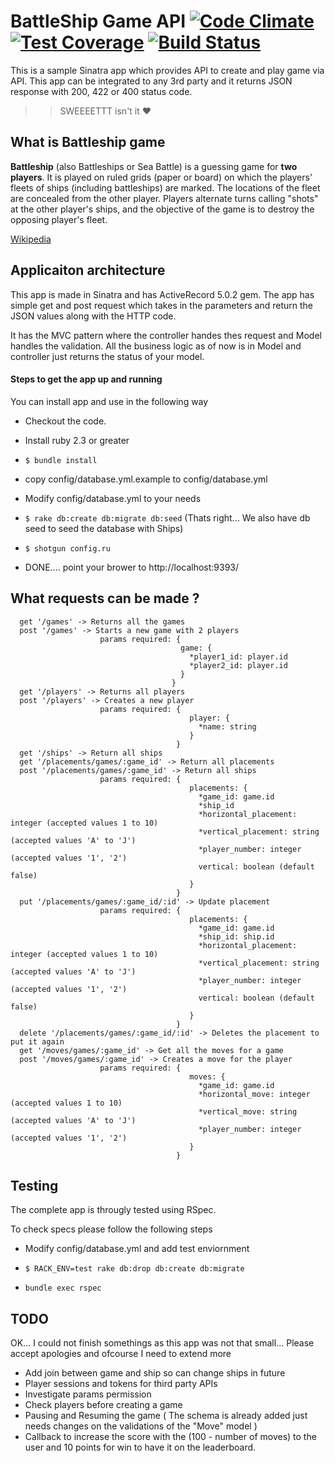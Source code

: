 BattleShip Game API [![Code Climate](https://codeclimate.com/github/shreyas123/battleship/badges/gpa.svg)](https://codeclimate.com/github/shreyas123/battleship) [![Test Coverage](https://codeclimate.com/github/shreyas123/battleship/badges/coverage.svg)](https://codeclimate.com/github/shreyas123/battleship/coverage) [![Build Status](https://travis-ci.org/shreyas123/battleship.svg?branch=master)](https://travis-ci.org/shreyas123/battleship)
===========================

This is a sample Sinatra app which provides API to create and play game via API.
This app can be integrated to any 3rd party and it returns JSON response with 200, 422 or 400 status code.

>> SWEEEETTT isn't it :heart:

## What is Battleship game
**Battleship** (also Battleships or Sea Battle) is a guessing game for **two players**. It is played on ruled grids (paper or board) on which the players' fleets of ships (including battleships) are marked. The locations of the fleet are concealed from the other player. Players alternate turns calling "shots" at the other player's ships, and the objective of the game is to destroy the opposing player's fleet.

[Wikipedia](https://en.wikipedia.org/wiki/Battleship_(game))

## Applicaiton architecture

This app is made in Sinatra and has ActiveRecord 5.0.2 gem.
The app has simple get and post request which takes in the parameters and return the JSON values along with the HTTP code.

It has the MVC pattern where the controller handes thes request and Model handles the validation.
All the business logic as of now is in Model and controller just returns the status of your model.

#### Steps to get the app up and running

You can install app and use in the following way

  - Checkout the code.

  - Install ruby 2.3 or greater

  - ```$ bundle install```

  - copy config/database.yml.example to config/database.yml

  - Modify config/database.yml to your needs

  - ```$ rake db:create db:migrate db:seed``` (Thats right... We also have db seed to seed the database with Ships)

  - ```$ shotgun config.ru```

  - DONE.... point your brower to http://localhost:9393/

## What requests can be made ?
      get '/games' -> Returns all the games
      post '/games' -> Starts a new game with 2 players
                        params required: {
                                          game: {
                                            *player1_id: player.id
                                            *player2_id: player.id
                                          }
                                        }
      get '/players' -> Returns all players
      post '/players' -> Creates a new player
                        params required: {
                                            player: {
                                              *name: string
                                            }
                                         }
      get '/ships' -> Return all ships
      get '/placements/games/:game_id' -> Return all placements
      post '/placements/games/:game_id' -> Return all ships
                        params required: {
                                            placements: {
                                              *game_id: game.id
                                              *ship_id
                                              *horizontal_placement: integer (accepted values 1 to 10)
                                              *vertical_placement: string (accepted values 'A' to 'J')
                                              *player_number: integer (accepted values '1', '2')
                                              vertical: boolean (default false)
                                            }
                                         }
      put '/placements/games/:game_id/:id' -> Update placement
                        params required: {
                                            placements: {
                                              *game_id: game.id
                                              *ship_id: ship.id
                                              *horizontal_placement: integer (accepted values 1 to 10)
                                              *vertical_placement: string (accepted values 'A' to 'J')
                                              *player_number: integer (accepted values '1', '2')
                                              vertical: boolean (default false)
                                            }
                                         }
      delete '/placements/games/:game_id/:id' -> Deletes the placement to put it again
      get '/moves/games/:game_id' -> Get all the moves for a game
      post '/moves/games/:game_id' -> Creates a move for the player
                        params required: {
                                            moves: {
                                              *game_id: game.id
                                              *horizontal_move: integer (accepted values 1 to 10)
                                              *vertical_move: string (accepted values 'A' to 'J')
                                              *player_number: integer (accepted values '1', '2')
                                            }
                                         }


## Testing
The complete app is througly tested using RSpec.

To check specs please follow the following steps

  - Modify config/database.yml and add test enviornment

  - ```$ RACK_ENV=test rake db:drop db:create db:migrate```

  - ``` bundle exec rspec ```

## TODO

OK... I could not finish somethings as this app was not that small...
Please accept apologies and ofcourse I need to extend more

  - Add join between game and ship so can change ships in future
  - Player sessions and tokens for third party APIs
  - Investigate params permission
  - Check players before creating a game
  - Pausing and Resuming the game ( The schema is already added just needs changes on the validations of the "Move" model )
  - Callback to increase the score with the (100 - number of moves) to the user and 10 points for win to have it on the leaderboard. 
